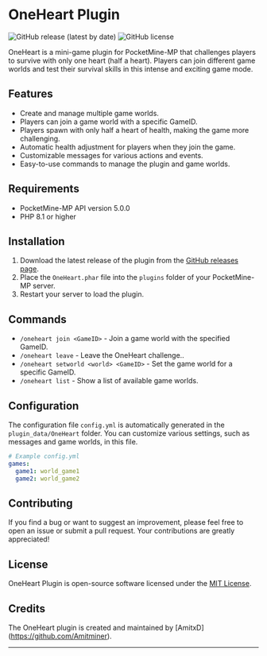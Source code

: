 # OneHeart Plugin

![GitHub release (latest by date)](https://img.shields.io/github/v/release/Amitminer/OneHeart)
![GitHub license](https://img.shields.io/github/license/Amitminer/OneHeart)

OneHeart is a mini-game plugin for PocketMine-MP that challenges players to survive with only one heart (half a heart). Players can join different game worlds and test their survival skills in this intense and exciting game mode.

## Features

- Create and manage multiple game worlds.
- Players can join a game world with a specific GameID.
- Players spawn with only half a heart of health, making the game more challenging.
- Automatic health adjustment for players when they join the game.
- Customizable messages for various actions and events.
- Easy-to-use commands to manage the plugin and game worlds.

## Requirements

- PocketMine-MP API version 5.0.0
- PHP 8.1 or higher

## Installation

1. Download the latest release of the plugin from the [GitHub releases page](https://github.com/Amitminer/OneHeart/releases).
2. Place the `OneHeart.phar` file into the `plugins` folder of your PocketMine-MP server.
3. Restart your server to load the plugin.

## Commands

- `/oneheart join <GameID>` - Join a game world with the specified GameID.
- `/oneheart leave` - Leave the OneHeart challenge..
- `/oneheart setworld <world> <GameID>` - Set the game world for a specific GameID.
- `/oneheart list` - Show a list of available game worlds.

## Configuration

The configuration file `config.yml` is automatically generated in the `plugin_data/OneHeart` folder. You can customize various settings, such as messages and game worlds, in this file.

```yaml
# Example config.yml
games:
  game1: world_game1
  game2: world_game2
```

## Contributing

If you find a bug or want to suggest an improvement, please feel free to open an issue or submit a pull request. Your contributions are greatly appreciated!

## License

OneHeart Plugin is open-source software licensed under the [MIT License](LICENSE).

## Credits

The OneHeart plugin is created and maintained by [AmitxD] (https://github.com/Amitminer).

---
